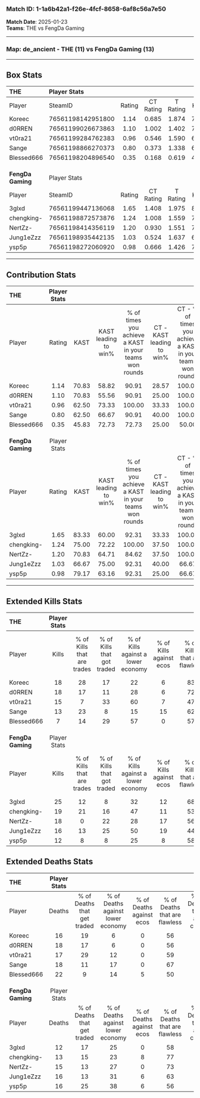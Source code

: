 ### Match ID: 1-1a6b42a1-f26e-4fcf-8658-6af8c56a7e50  
**Match Date**: 2025-01-23  
**Teams**: THE vs FengDa Gaming  

---  

### **Map**: de_ancient - THE (11) vs FengDa Gaming (13)  
---  

## Box Stats  

| **THE**           | Player Stats      |        |           |          |       |       |       |         |        |      |     |
| :- | :- | :-: | :-: | :-: | :-: | :-: | :-: | :-: | :-: | :-: | :-: |
| Player            | SteamID           | Rating | CT Rating | T Rating | KAST  |  ADR  | Kills | Assists | Deaths | K/D  | HS% |
| Koreec            | 76561198142951800 |  1.14  |   0.685   |  1.874   | 70.83 | 80.5  |  18   |    2    |   16   | 1.13 | 66  |
| d0RREN            | 76561199026673863 |  1.10  |   1.002   |  1.402   | 70.83 | 80.3  |  18   |    5    |   18   | 1.00 | 66  |
| vt0ra21           | 76561199284762383 |  0.96  |   0.546   |  1.590   | 62.50 | 78.1  |  15   |    6    |   17   | 0.88 | 40  |
| Sange             | 76561198866270373 |  0.80  |   0.373   |  1.338   | 62.50 | 63.3  |  13   |    3    |   18   | 0.72 | 53  |
| Blessed666        | 76561198204896540 |  0.35  |   0.168   |  0.619   | 45.83 | 51.5  |   7   |    5    |   22   | 0.32 | 57  |
|                   |                   |        |           |          |       |       |       |         |        |      |     |
|                   |                   |        |           |          |       |       |       |         |        |      |     |
|                   |                   |        |           |          |       |       |       |         |        |      |     |
| **FengDa Gaming** | Player Stats      |        |           |          |       |       |       |         |        |      |     |
| Player            | SteamID           | Rating | CT Rating | T Rating | KAST  |  ADR  | Kills | Assists | Deaths | K/D  | HS% |
| 3glxd             | 76561199447136068 |  1.65  |   1.408   |  1.975   | 83.33 | 105.5 |  25   |    1    |   12   | 2.08 | 52  |
| chengking-        | 76561198872573876 |  1.24  |   1.008   |  1.559   | 75.00 | 70.5  |  19   |    2    |   13   | 1.46 | 36  |
| NertZz-           | 76561198414356119 |  1.20  |   0.930   |  1.551   | 70.83 | 88.0  |  18   |    5    |   15   | 1.20 | 55  |
| Jung1eZzz         | 76561198935442135 |  1.03  |   0.524   |  1.637   | 66.67 | 77.3  |  16   |    4    |   16   | 1.00 | 62  |
| ysp5p             | 76561198272060920 |  0.98  |   0.666   |  1.426   | 79.17 | 71.0  |  12   |    8    |   16   | 0.75 | 58  |
---  

## Contribution Stats  

| **THE**           | Player Stats |       |                      |                                                        |                           |                                                             |                          |                                                            |
| :- | :-: | :-: | :-: | :-: | :-: | :-: | :-: | :-: |
| Player            |    Rating    | KAST  | KAST leading to win% | % of times you achieve a KAST in your teams won rounds | CT - KAST leading to win% | CT - % of times you achieve a KAST in your teams won rounds | T - KAST leading to win% | T - % of times you achieve a KAST in your teams won rounds |
| Koreec            |     1.14     | 70.83 |        58.82         |                         90.91                          |           28.57           |                           100.00                            |          80.00           |                           88.89                            |
| d0RREN            |     1.10     | 70.83 |        55.56         |                         90.91                          |           25.00           |                           100.00                            |          80.00           |                           88.89                            |
| vt0ra21           |     0.96     | 62.50 |        73.33         |                         100.00                         |           33.33           |                           100.00                            |          100.00          |                           100.00                           |
| Sange             |     0.80     | 62.50 |        66.67         |                         90.91                          |           40.00           |                           100.00                            |          80.00           |                           88.89                            |
| Blessed666        |     0.35     | 45.83 |        72.73         |                         72.73                          |           25.00           |                            50.00                            |          100.00          |                           77.78                            |
|                   |              |       |                      |                                                        |                           |                                                             |                          |                                                            |
|                   |              |       |                      |                                                        |                           |                                                             |                          |                                                            |
|                   |              |       |                      |                                                        |                           |                                                             |                          |                                                            |
| **FengDa Gaming** | Player Stats |       |                      |                                                        |                           |                                                             |                          |                                                            |
| Player            |    Rating    | KAST  | KAST leading to win% | % of times you achieve a KAST in your teams won rounds | CT - KAST leading to win% | CT - % of times you achieve a KAST in your teams won rounds | T - KAST leading to win% | T - % of times you achieve a KAST in your teams won rounds |
| 3glxd             |     1.65     | 83.33 |        60.00         |                         92.31                          |           33.33           |                           100.00                            |          81.82           |                           90.00                            |
| chengking-        |     1.24     | 75.00 |        72.22         |                         100.00                         |           37.50           |                           100.00                            |          100.00          |                           100.00                           |
| NertZz-           |     1.20     | 70.83 |        64.71         |                         84.62                          |           37.50           |                           100.00                            |          88.89           |                           80.00                            |
| Jung1eZzz         |     1.03     | 66.67 |        75.00         |                         92.31                          |           40.00           |                            66.67                            |          90.91           |                           100.00                           |
| ysp5p             |     0.98     | 79.17 |        63.16         |                         92.31                          |           25.00           |                            66.67                            |          90.91           |                           100.00                           |
---  

## Extended Kills Stats  

| **THE**           | Player Stats |                            |                            |                                    |                         |                              |                                 |                                       |                    |           |
| :- | :-: | :-: | :-: | :-: | :-: | :-: | :-: | :-: | :-: | :-: |
| Player            |    Kills     | % of Kills that are trades | % of Kills that got traded | % of Kills against a lower economy | % of Kills against ecos | % of Kills that are flawless | % of Kills that are close duels | % of Kills that are assisted by flash | Pistol Round Kills | AWP Kills |
| Koreec            |      18      |             28             |             17             |                 22                 |            6            |              83              |                0                |                   0                   |         3          |     0     |
| d0RREN            |      18      |             17             |             11             |                 28                 |            6            |              72              |               11                |                   0                   |         2          |     0     |
| vt0ra21           |      15      |             7              |             33             |                 60                 |            7            |              47              |               13                |                   7                   |         0          |     0     |
| Sange             |      13      |             23             |             8              |                 15                 |           15            |              62              |               23                |                   0                   |         0          |     1     |
| Blessed666        |      7       |             14             |             29             |                 57                 |            0            |              57              |                0                |                   0                   |         0          |     2     |
|                   |              |                            |                            |                                    |                         |                              |                                 |                                       |                    |           |
|                   |              |                            |                            |                                    |                         |                              |                                 |                                       |                    |           |
|                   |              |                            |                            |                                    |                         |                              |                                 |                                       |                    |           |
| **FengDa Gaming** | Player Stats |                            |                            |                                    |                         |                              |                                 |                                       |                    |           |
| Player            |    Kills     | % of Kills that are trades | % of Kills that got traded | % of Kills against a lower economy | % of Kills against ecos | % of Kills that are flawless | % of Kills that are close duels | % of Kills that are assisted by flash | Pistol Round Kills | AWP Kills |
| 3glxd             |      25      |             12             |             8              |                 32                 |           12            |              68              |                8                |                   0                   |         1          |     9     |
| chengking-        |      19      |             21             |             16             |                 47                 |           11            |              53              |               11                |                   0                   |         2          |     0     |
| NertZz-           |      18      |             0              |             22             |                 28                 |           17            |              56              |                0                |                   0                   |         3          |     0     |
| Jung1eZzz         |      16      |             13             |             25             |                 50                 |           19            |              44              |                6                |                   0                   |         1          |     0     |
| ysp5p             |      12      |             8              |             8              |                 25                 |            8            |              58              |                0                |                   0                   |         2          |     0     |
## Extended Deaths Stats  

| **THE**           | Player Stats |                             |                                   |                          |                               |                            |                           |               |
| :- | :-: | :-: | :-: | :-: | :-: | :-: | :-: | :-: |
| Player            |    Deaths    | % of Deaths that get traded | % of Deaths against lower economy | % of Deaths against ecos | % of Deaths that are flawless | % of Deaths that are close | % of Deaths while blinded | Deaths to AWP |
| Koreec            |      16      |             19              |                 6                 |            0             |              56               |             6              |             0             |       1       |
| d0RREN            |      18      |             17              |                 6                 |            0             |              56               |             6              |             0             |       2       |
| vt0ra21           |      17      |             29              |                12                 |            0             |              59               |             0              |             0             |       2       |
| Sange             |      18      |             11              |                17                 |            0             |              67               |             0              |             0             |       1       |
| Blessed666        |      22      |              9              |                14                 |            5             |              50               |             14             |             0             |       3       |
|                   |              |                             |                                   |                          |                               |                            |                           |               |
|                   |              |                             |                                   |                          |                               |                            |                           |               |
|                   |              |                             |                                   |                          |                               |                            |                           |               |
| **FengDa Gaming** | Player Stats |                             |                                   |                          |                               |                            |                           |               |
| Player            |    Deaths    | % of Deaths that get traded | % of Deaths against lower economy | % of Deaths against ecos | % of Deaths that are flawless | % of Deaths that are close | % of Deaths while blinded | Deaths to AWP |
| 3glxd             |      12      |             17              |                25                 |            0             |              58               |             8              |             0             |       0       |
| chengking-        |      13      |             15              |                23                 |            8             |              77               |             8              |             0             |       1       |
| NertZz-           |      15      |             13              |                27                 |            0             |              73               |             7              |             0             |       1       |
| Jung1eZzz         |      16      |             13              |                31                 |            6             |              63               |             13             |             6             |       1       |
| ysp5p             |      16      |             25              |                38                 |            6             |              56               |             13             |             0             |       0       |
